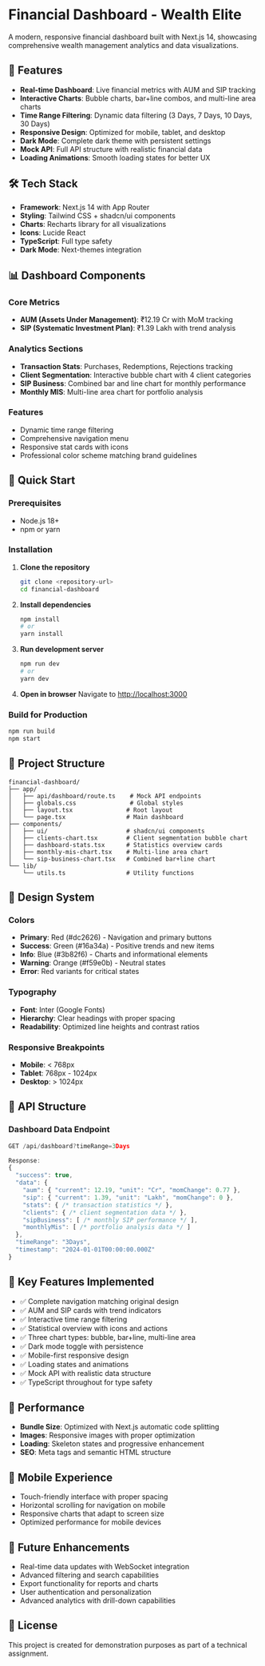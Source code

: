 # Financial Dashboard - Wealth Elite

A modern, responsive financial dashboard built with Next.js 14, showcasing comprehensive wealth management analytics and data visualizations.

## 🚀 Features

- **Real-time Dashboard**: Live financial metrics with AUM and SIP tracking
- **Interactive Charts**: Bubble charts, bar+line combos, and multi-line area charts
- **Time Range Filtering**: Dynamic data filtering (3 Days, 7 Days, 10 Days, 30 Days)
- **Responsive Design**: Optimized for mobile, tablet, and desktop
- **Dark Mode**: Complete dark theme with persistent settings
- **Mock API**: Full API structure with realistic financial data
- **Loading Animations**: Smooth loading states for better UX

## 🛠 Tech Stack

- **Framework**: Next.js 14 with App Router
- **Styling**: Tailwind CSS + shadcn/ui components
- **Charts**: Recharts library for all visualizations
- **Icons**: Lucide React
- **TypeScript**: Full type safety
- **Dark Mode**: Next-themes integration

## 📊 Dashboard Components

### Core Metrics
- **AUM (Assets Under Management)**: ₹12.19 Cr with MoM tracking
- **SIP (Systematic Investment Plan)**: ₹1.39 Lakh with trend analysis

### Analytics Sections
- **Transaction Stats**: Purchases, Redemptions, Rejections tracking
- **Client Segmentation**: Interactive bubble chart with 4 client categories
- **SIP Business**: Combined bar and line chart for monthly performance
- **Monthly MIS**: Multi-line area chart for portfolio analysis

### Features
- Dynamic time range filtering
- Comprehensive navigation menu
- Responsive stat cards with icons
- Professional color scheme matching brand guidelines

## 🚀 Quick Start

### Prerequisites
- Node.js 18+ 
- npm or yarn

### Installation

1. **Clone the repository**
   ```bash
   git clone <repository-url>
   cd financial-dashboard
   ```

2. **Install dependencies**
   ```bash
   npm install
   # or
   yarn install
   ```

3. **Run development server**
   ```bash
   npm run dev
   # or
   yarn dev
   ```

4. **Open in browser**
   Navigate to [http://localhost:3000](http://localhost:3000)

### Build for Production

```bash
npm run build
npm start
```

## 📁 Project Structure

```
financial-dashboard/
├── app/
│   ├── api/dashboard/route.ts    # Mock API endpoints
│   ├── globals.css               # Global styles
│   ├── layout.tsx               # Root layout
│   └── page.tsx                 # Main dashboard
├── components/
│   ├── ui/                      # shadcn/ui components
│   ├── clients-chart.tsx        # Client segmentation bubble chart
│   ├── dashboard-stats.tsx      # Statistics overview cards
│   ├── monthly-mis-chart.tsx    # Multi-line area chart
│   └── sip-business-chart.tsx   # Combined bar+line chart
└── lib/
    └── utils.ts                 # Utility functions
```

## 🎨 Design System

### Colors
- **Primary**: Red (#dc2626) - Navigation and primary buttons
- **Success**: Green (#16a34a) - Positive trends and new items
- **Info**: Blue (#3b82f6) - Charts and informational elements
- **Warning**: Orange (#f59e0b) - Neutral states
- **Error**: Red variants for critical states

### Typography
- **Font**: Inter (Google Fonts)
- **Hierarchy**: Clear headings with proper spacing
- **Readability**: Optimized line heights and contrast ratios

### Responsive Breakpoints
- **Mobile**: < 768px
- **Tablet**: 768px - 1024px  
- **Desktop**: > 1024px

## 🔧 API Structure

### Dashboard Data Endpoint
```typescript
GET /api/dashboard?timeRange=3Days

Response:
{
  "success": true,
  "data": {
    "aum": { "current": 12.19, "unit": "Cr", "momChange": 0.77 },
    "sip": { "current": 1.39, "unit": "Lakh", "momChange": 0 },
    "stats": { /* transaction statistics */ },
    "clients": { /* client segmentation data */ },
    "sipBusiness": [ /* monthly SIP performance */ ],
    "monthlyMis": [ /* portfolio analysis data */ ]
  },
  "timeRange": "3Days",
  "timestamp": "2024-01-01T00:00:00.000Z"
}
```

## 🎯 Key Features Implemented

- ✅ Complete navigation matching original design
- ✅ AUM and SIP cards with trend indicators  
- ✅ Interactive time range filtering
- ✅ Statistical overview with icons and actions
- ✅ Three chart types: bubble, bar+line, multi-line area
- ✅ Dark mode toggle with persistence
- ✅ Mobile-first responsive design
- ✅ Loading states and animations
- ✅ Mock API with realistic data structure
- ✅ TypeScript throughout for type safety

## 🚀 Performance

- **Bundle Size**: Optimized with Next.js automatic code splitting
- **Images**: Responsive images with proper optimization
- **Loading**: Skeleton states and progressive enhancement
- **SEO**: Meta tags and semantic HTML structure

## 📱 Mobile Experience

- Touch-friendly interface with proper spacing
- Horizontal scrolling for navigation on mobile
- Responsive charts that adapt to screen size
- Optimized performance for mobile devices

## 🔮 Future Enhancements

- Real-time data updates with WebSocket integration
- Advanced filtering and search capabilities
- Export functionality for reports and charts
- User authentication and personalization
- Advanced analytics with drill-down capabilities

## 📄 License

This project is created for demonstration purposes as part of a technical assignment.